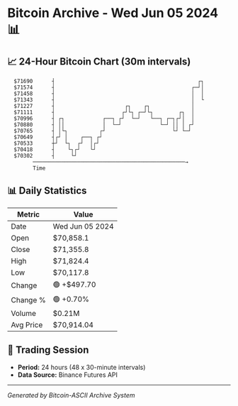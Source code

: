 # Bitcoin Archive - Wed Jun 05 2024 📊

## 📈 24-Hour Bitcoin Chart (30m intervals)

```
  $71690      ┤                                             ┌┐ 
  $71574      ┤                                           ┌─┘│ 
  $71458      ┤                                           │  │ 
  $71343      ┤                                           │  └ 
  $71227      ┤                      ┌┐    ┌┐             │    
  $71111      ┤                     ┌┘└┐ ┌─┘└┐        ┌┐  │    
  $70996      ┤ ┌┐            ┌──┐ ┌┘  └─┘   └──┐ ┌─┐┌┘│  │    
  $70880      ┤ ││            │  └─┘            └─┘ ││ │ ┌┘    
  $70765      ┤ │└┐          ┌┘                     └┘ └─┘     
  $70649      ┤┌┘ │    ┌──┐ ┌┘                                 
  $70533      ┼┘  └┐  ┌┘  │┌┘                                  
  $70418      ┤    └┐┌┘   └┘                                   
  $70302      ┤     └┘                                         
        ────────────────────────────────────────────────→
        Time
```

## 📊 Daily Statistics

| Metric | Value |
|--------|-------|
| Date | Wed Jun 05 2024 |
| Open | $70,858.1 |
| Close | $71,355.8 |
| High | $71,824.4 |
| Low | $70,117.8 |
| Change | 🟢 +$497.70 |
| Change % | 🟢 +0.70% |
| Volume | $0.21M |
| Avg Price | $70,914.04 |

## 📅 Trading Session

- **Period:** 24 hours (48 x 30-minute intervals)
- **Data Source:** Binance Futures API

---
*Generated by Bitcoin-ASCII Archive System*
